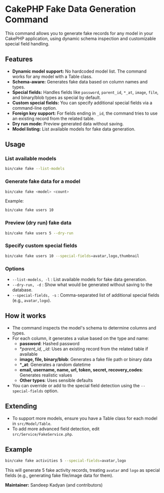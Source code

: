 # CakePHP Fake Data Generation Command

This command allows you to generate fake records for any model in your CakePHP application, using dynamic schema inspection and customizable special field handling.

## Features

- **Dynamic model support:** No hardcoded model list. The command works for any model with a Table class.
- **Schema-aware:** Generates fake data based on column names and types.
- **Special fields:** Handles fields like `password`, `parent_id`, `*_at`, `image`, `file`, and binary/blob types as special by default.
- **Custom special fields:** You can specify additional special fields via a command-line option.
- **Foreign key support:** For fields ending in `_id`, the command tries to use an existing record from the related table.
- **Dry run mode:** Preview generated data without saving.
- **Model listing:** List available models for fake data generation.

## Usage

### List available models

```bash
bin/cake fake --list-models
```

### Generate fake data for a model

```bash
bin/cake fake <model> <count>
```

Example:

```bash
bin/cake fake users 10
```

### Preview (dry run) fake data

```bash
bin/cake fake users 5 --dry-run
```

### Specify custom special fields

```bash
bin/cake fake users 10 --special-fields=avatar,logo,thumbnail
```

### Options

- `--list-models, -l` : List available models for fake data generation.
- `--dry-run, -d` : Show what would be generated without saving to the database.
- `--special-fields, -s` : Comma-separated list of additional special fields (e.g., `avatar,logo`).

## How it works

- The command inspects the model's schema to determine columns and types.
- For each column, it generates a value based on the type and name:
  - **password**: Hashed password
  - **parent_id, *_id**: Uses an existing record from the related table if available
  - **image, file, binary/blob**: Generates a fake file path or binary data
  - ***_at**: Generates a random datetime
  - **email, username, name, url, token, secret, recovery_codes**: Generates realistic values
  - **Other types**: Uses sensible defaults
- You can override or add to the special field detection using the `--special-fields` option.

## Extending

- To support more models, ensure you have a Table class for each model in `src/Model/Table`.
- To add more advanced field detection, edit `src/Service/FakeService.php`.

## Example

```bash
bin/cake fake activities 5 --special-fields=avatar,logo
```

This will generate 5 fake activity records, treating `avatar` and `logo` as special fields (e.g., generating fake file/image data for them).

**Maintainer:** Sandeep Kadyan (and contributors) 
